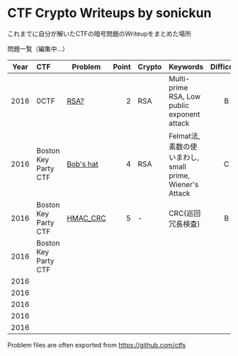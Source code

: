 # CTF Crypto Writeups  by sonickun
これまでに自分が解いたCTFの暗号問題のWriteupをまとめた場所

問題一覧（編集中...）

|Year| CTF                  | Problem                                       |Point  | Crypto | Keywords          | Difficulty|
| -- |:------------------   | -------------------------------------------- | ---: | ------ | :---------------- | :-------: |
|2016| 0CTF                 | [RSA?](2016/0ctf/rsa/)                       | 2    | RSA    | Multi-prime RSA, Low public exponent attack| B |
|2016| Boston Key Party CTF | [Bob's hat](2016/boston-key-party/bobs-hat/) | 4    | RSA | Felmat法, 素数の使いまわし, small prime, Wiener's Attack| C |
|2016| Boston Key Party CTF | [HMAC_CRC](2016/boston-key-party/hmac_crc/)  | 5    | - | CRC(巡回冗長検査) | B |
|2016| Boston Key Party CTF ||||||
|2016|||||||
|2016|||||||
|2016|||||||
|2016|||||||
|2016|||||||

Problem files are often exported from <https://github.com/ctfs>

